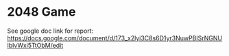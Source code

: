 # 2048 Game

See google doc link for report:
https://docs.google.com/document/d/173_x2lyi3C8s6D1yr3NuwPBISrNGNUIblvWxi5TtObM/edit